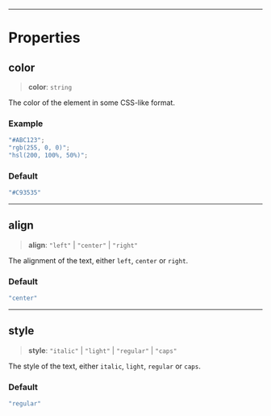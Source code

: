 ***

# Properties

## color

> **color**: `string`

The color of the element in some CSS-like format.

### Example

```typescript
"#ABC123";
"rgb(255, 0, 0)";
"hsl(200, 100%, 50%)";
```

### Default

```ts
"#C93535"
```

***

## align

> **align**: `"left"` | `"center"` | `"right"`

The alignment of the text, either `left`, `center` or `right`.

### Default

```ts
"center"
```

***

## style

> **style**: `"italic"` | `"light"` | `"regular"` | `"caps"`

The style of the text, either `italic`, `light`, `regular` or `caps`.

### Default

```ts
"regular"
```
